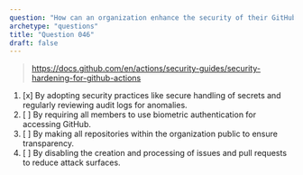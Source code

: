```yaml
---
question: "How can an organization enhance the security of their GitHub Actions workflows?"
archetype: "questions"
title: "Question 046"
draft: false
---
```


> https://docs.github.com/en/actions/security-guides/security-hardening-for-github-actions
1. [x] By adopting security practices like secure handling of secrets and regularly reviewing audit logs for anomalies.
1. [ ] By requiring all members to use biometric authentication for accessing GitHub.
1. [ ] By making all repositories within the organization public to ensure transparency.
1. [ ] By disabling the creation and processing of issues and pull requests to reduce attack surfaces.
